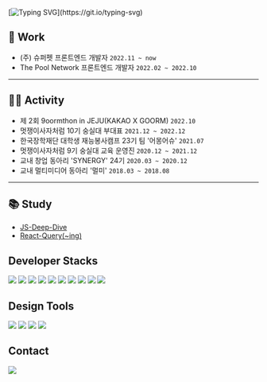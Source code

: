 [![Typing SVG](https://readme-typing-svg.demolab.com/?lines=UX에+대한+고민으로,;세상을+정갈하게+만들고+싶은,;FE+Developer,+황순범입니다.)](https://git.io/typing-svg)
## 🏢 Work
- (주) 슈퍼펫 프론트엔드 개발자 `2022.11 ~ now`
- The Pool Network 프론트엔드 개발자 `2022.02 ~ 2022.10`


---

## 🏃🏻 Activity
- 제 2회 9oormthon in JEJU(KAKAO X GOORM) `2022.10`
- 멋쟁이사자처럼 10기 숭실대 부대표 `2021.12 ~ 2022.12`
- 한국장학재단 대학생 재능봉사캠프 23기 팀 '어몽어슈' `2021.07`
- 멋쟁이사자처럼 9기 숭실대 교육 운영진 `2020.12 ~ 2021.12`
- 교내 창업 동아리 'SYNERGY' 24기 `2020.03 ~ 2020.12`
- 교내 멀티미디어 동아리 '멀미' `2018.03 ~ 2018.08`

---

## 📚 Study
- [JS-Deep-Dive](https://github.com/likelion-ssu/JS-Deep-Dive)
- [React-Query(~ing)](https://github.com/HwangSunBeom/React-Query)


## Developer Stacks
<img src="https://img.shields.io/badge/HTML-000000?style=for-the-badge&logo=HTML5&logoColor=#E34F26"/>  <img src="https://img.shields.io/badge/CSS3-000000?style=for-the-badge&logo=CSS3&logoColor=#1572B6"/>  <img src="https://img.shields.io/badge/JavaScript-000000?style=for-the-badge&logo=JavaScript&logoColor=#F7DF1E"/> <img src="https://img.shields.io/badge/TypeScript-000000?style=for-the-badge&logo=TypeScript&logoColor=#F7DF1E
"/>  <img src="https://img.shields.io/badge/React-000000?style=for-the-badge&logo=React&logoColor=#61DAFB"/>  <img src="https://img.shields.io/badge/ReactNative-000000?style=for-the-badge&logo=React&logoColor=#61DAFB"/>  <img src="https://img.shields.io/badge/jQuery-000000?style=for-the-badge&logo=jQuery&logoColor=#0769AD"/>  <img src="https://img.shields.io/badge/Node.js-000000?style=for-the-badge&logo=Node.js&logoColor=#339933"/>  <img src="https://img.shields.io/badge/Python-000000?style=for-the-badge&logo=Python&logoColor=#3776AB"/>  <img src="https://img.shields.io/badge/Django-000000?style=for-the-badge&logo=Django&logoColor=#092E20"/>  
## Design Tools
<img src="https://img.shields.io/badge/Adobe XD-000000?style=for-the-badge&logo=Adobe XD&logoColor=#FF61F6"/>  <img src="https://img.shields.io/badge/Adobe Photoshop-000000?style=for-the-badge&logo=Adobe Photoshop&logoColor=#31A8FF"/>  <img src="https://img.shields.io/badge/Adobe Premiere Pro-000000?style=for-the-badge&logo=Adobe Premiere Pro&logoColor=#9999FF"/>  <img src="https://img.shields.io/badge/Figma-000000?style=for-the-badge&logo=Figma&logoColor=#F24E1E"/>
## Contact
<img src="https://img.shields.io/badge/wsbs9805@gmail.com-000000?style=for-the-badge&logo=Gmail&logoColor=#EA4335"/>


<!-- (https://github-readme-stats.vercel.app/api?username=HwangSunBeom&show_icons=true&theme=github_dark) -->
<!-- (https://github-readme-stats.vercel.app/api/top-langs/?username=HwangSunBeom&layout=compact)](https://github.com/anuraghazra/github-readme-stats) -->


<!--
**HwangSunBeom/HwangSunBeom** is a ✨ _special_ ✨ repository because its `README.md` (this file) appears on your GitHub profile.

Here are some ideas to get you started:

- 🔭 I’m currently working on ...
- 🌱 I’m currently learning ...
- 👯 I’m looking to collaborate on ...
- 🤔 I’m looking for help with ...
- 💬 Ask me about ...
- 📫 How to reach me: ...
- 😄 Pronouns: ...
- ⚡ Fun fact: ...
-->
